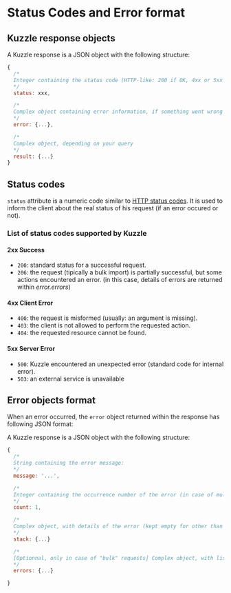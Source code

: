 # Status Codes and Error format

## Kuzzle response objects

A Kuzzle response is a JSON object with the following structure:
```javascript
{
  /*
  Integer containing the status code (HTTP-like: 200 if OK, 4xx or 5xx in case of error)
  */
  status: xxx,  

  /*
  Complex object containing error information, if something went wrong (null if OK)
  */
  error: {...},  

  /*
  Complex object, depending on your query
  */
  result: {...}
}
```

## Status codes

``status`` attribute is a numeric code similar to [HTTP status codes](https://en.wikipedia.org/wiki/List_of_HTTP_status_codes).
It is used to inform the client about the real status of his request (if an error occured or not).

### List of status codes supported by Kuzzle

#### 2xx Success

* ``200``: standard status for a successful request.
* ``206``: the request (tipically a bulk import) is partially successful, but some actions encountered an error.
(in this case, details of errors are returned within _error.errors_)

#### 4xx Client Error

* ``400``: the request is misformed (usually: an argument is missing).
* ``403``: the client is not allowed to perform the requested action.
* ``404``: the requested resource cannot be found.

#### 5xx Server Error

* ``500``: Kuzzle encountered an unexpected error (standard code for internal error).
* ``503``: an external service is unavailable

## Error objects format

When an error occurred, the ``error`` object returned within the response has following JSON format:

A Kuzzle response is a JSON object with the following structure:
```javascript
{
  /*
  String containing the error message:
  */
  message: '...',

  /*
  Integer containing the occurrence number of the error (in case of multiple error for bulk actions)
  */
  count: 1,

  /*
  Complex object, with details of the error (kept empty for other than "500" errors)
  */
  stack: {...}

  /*
  [Optionnal, only in case of "bulk" requests] Complex object, with list of errors for a partial error case
  */
  errors: {...}

}
```

